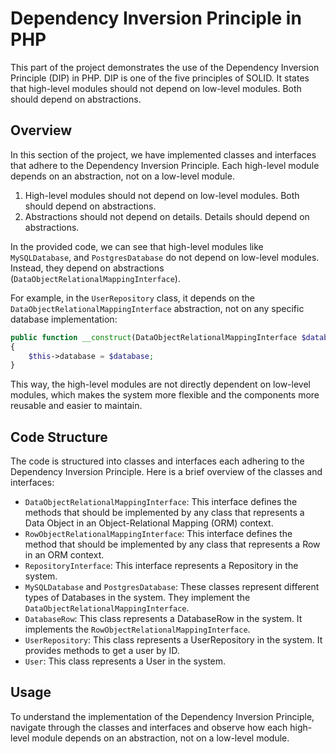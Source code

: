 # Dependency Inversion Principle in PHP

This part of the project demonstrates the use of the Dependency Inversion Principle (DIP) in PHP. DIP is one of the five principles of SOLID. It states that high-level modules should not depend on low-level modules. Both should depend on abstractions.

## Overview

In this section of the project, we have implemented classes and interfaces that adhere to the Dependency Inversion Principle. Each high-level module depends on an abstraction, not on a low-level module.

1. High-level modules should not depend on low-level modules. Both should depend on abstractions.
1. Abstractions should not depend on details. Details should depend on abstractions.

In the provided code, we can see that high-level modules like `MySQLDatabase`, and `PostgresDatabase` do not depend on low-level modules. Instead, they depend on abstractions (`DataObjectRelationalMappingInterface`).

For example, in the `UserRepository` class, it depends on the `DataObjectRelationalMappingInterface` abstraction, not on any specific database implementation:

```php
public function __construct(DataObjectRelationalMappingInterface $database)
{
    $this->database = $database;
}
```

This way, the high-level modules are not directly dependent on low-level modules, which makes the system more flexible and the components more reusable and easier to maintain.

## Code Structure

The code is structured into classes and interfaces each adhering to the Dependency Inversion Principle. Here is a brief overview of the classes and interfaces:

- `DataObjectRelationalMappingInterface`: This interface defines the methods that should be implemented by any class that represents a Data Object in an Object-Relational Mapping (ORM) context.
- `RowObjectRelationalMappingInterface`: This interface defines the method that should be implemented by any class that represents a Row in an ORM context.
- `RepositoryInterface`: This interface represents a Repository in the system.
- `MySQLDatabase` and `PostgresDatabase`: These classes represent different types of Databases in the system. They implement the `DataObjectRelationalMappingInterface`.
- `DatabaseRow`: This class represents a DatabaseRow in the system. It implements the `RowObjectRelationalMappingInterface`.
- `UserRepository`: This class represents a UserRepository in the system. It provides methods to get a user by ID.
- `User`: This class represents a User in the system.

## Usage

To understand the implementation of the Dependency Inversion Principle, navigate through the classes and interfaces and observe how each high-level module depends on an abstraction, not on a low-level module.
